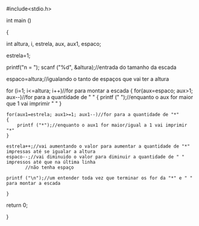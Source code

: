 #include<stdio.h>

int main ()

{

int altura, i, estrela, aux, aux1, espaco;

estrela=1;

printf("n = ");
scanf ("%d", &altura);//entrada do tamanho da escada

espaco=altura;//igualando o tanto de espaços que vai ter a altura

for (i=1; i<=altura; i++)//for para montar a escada
{
    for(aux=espaco; aux>1; aux--)//for para a quantidade de " "
    {
        printf (" ");//enquanto o aux for maior que 1 vai imprimir " "
    }

    for(aux1=estrela; aux1>=1; aux1--)//for para a quantidade de "*"
    {
        printf ("*");//enquanto o aux1 for maior/igual a 1 vai imprimir "*"
    }

	estrela++;//vai aumentando o valor para aumentar a quantidade de "*" impressas até se igualar a altura 
	espaco--;//vai diminuido o valor para diminuir a quantidade de " " impressos até que na última linha 
	       //não tenha espaço

    printf ("\n");//um entender toda vez que terminar os for da "*" e " " para montar a escada

	}
	
return 0;

}
